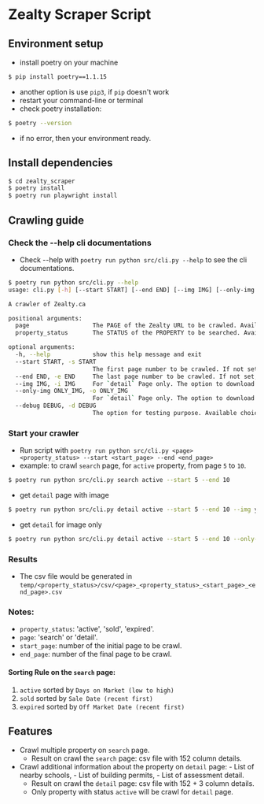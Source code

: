 # Zealty Scraper Script

## Environment setup
- install poetry on your machine 
```bash
$ pip install poetry==1.1.15
```
- another option is use `pip3`, if `pip` doesn't work
- restart your command-line or terminal
- check poetry installation:
```bash
$ poetry --version
```
- if no error, then your environment ready.

## Install dependencies 
```bash
$ cd zealty_scraper
$ poetry install
$ poetry run playwright install
```

## Crawling guide

### Check the --help cli documentations
- Check --help with `poetry run python src/cli.py --help`  to see the cli documentations. 

```bash
$ poetry run python src/cli.py --help
usage: cli.py [-h] [--start START] [--end END] [--img IMG] [--only-img ONLY_IMG] [--debug DEBUG] page property_status

A crawler of Zealty.ca

positional arguments:
  page                  The PAGE of the Zealty URL to be crawled. Available choices: 'search' or 'detail'
  property_status       The STATUS of the PROPERTY to be searched. Available choices: 'active', 'sold', 'expired'

optional arguments:
  -h, --help            show this help message and exit
  --start START, -s START
                        The first page number to be crawled. If not set, default value is 1.
  --end END, -e END     The last page number to be crawled. If not set, default value is 10.
  --img IMG, -i IMG     For `detail` Page only. The option to download the image of each property. Available choices: 'yes' or 'no'. If not set, default value is 'no'.
  --only-img ONLY_IMG, -o ONLY_IMG
                        For `detail` Page only. The option to download just the image of each property, not the details. Available choices: 'yes' or 'no'. If not set, default value is 'no'.
  --debug DEBUG, -d DEBUG
                        The option for testing purpose. Available choices: 'yes' or 'no'. If not set, default value is 'no'.
```

### Start your crawler
- Run script with `poetry run python src/cli.py <page> <property_status> --start <start_page> --end <end_page>`
- example: to crawl `search` page, for `active` property, from page `5` to `10`.
```bash
$ poetry run python src/cli.py search active --start 5 --end 10
```
- get `detail` page with image
```bash
$ poetry run python src/cli.py detail active --start 5 --end 10 --img yes
```
- get `detail` for image only
```bash
$ poetry run python src/cli.py detail active --start 5 --end 10 --only-img yes
```

### Results
- The csv file would be generated in `temp/<property_status>/csv/<page>_<property_status>_<start_page>_<end_page>.csv`


### Notes:
- `property_status`: 'active', 'sold', 'expired'.
- `page`: 'search' or 'detail'.
- `start_page`: number of the initial page to be crawl.
- `end_page`: number of the final page to be crawl.

#### Sorting Rule on the `search` page:
1. `active` sorted by `Days on Market (low to high)`
2. `sold` sorted by `Sale Date (recent first)`
3. `expired` sorted by `Off Market Date (recent first)`


## Features
- Crawl multiple property on `search` page.
  - Result on crawl the `search` page: csv file with 152 column details.
- Crawl additional information about the property on `detail` page: 
      - List of nearby schools, 
      - List of building permits, 
      - List of assessment detail.
  - Result on crawl the `detail` page: csv file with 152 + 3 column details.
  - Only property with status `active` will be crawl for `detail` page.